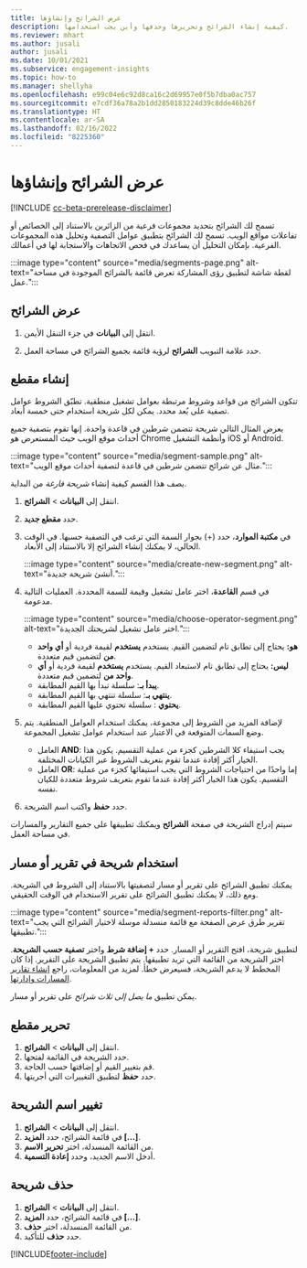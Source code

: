 ```yaml
---
title: عرض الشرائح وإنشاؤها
description: كيفية إنشاء الشرائح وتحريرها وحذفها وأين يجب استخدامها.
ms.reviewer: mhart
ms.author: jusali
author: jusali
ms.date: 10/01/2021
ms.subservice: engagement-insights
ms.topic: how-to
ms.manager: shellyha
ms.openlocfilehash: e99c04e6c92d8ca16c2d69957e0f5b7dba0ac757
ms.sourcegitcommit: e7cdf36a78a2b1dd2850183224d39c8dde46b26f
ms.translationtype: HT
ms.contentlocale: ar-SA
ms.lasthandoff: 02/16/2022
ms.locfileid: "8225360"
---
```

# <a name="view-and-create-segments"></a>عرض الشرائح وإنشاؤها

[!INCLUDE [cc-beta-prerelease-disclaimer](includes/cc-beta-prerelease-disclaimer.md)]

تسمح لك الشرائح بتحديد مجموعات فرعية من الزائرين بالاستناد إلى الخصائص أو تفاعلات مواقع الويب. تسمح لك الشرائح بتطبيق عوامل التصفية وتحليل هذه المجموعات الفرعية. بإمكان التحليل أن يساعدك في فحص الاتجاهات والاستجابة لها في أعمالك. 

:::image type="content" source="media/segments-page.png" alt-text="لقطة شاشة لتطبيق رؤى المشاركة تعرض قائمة بالشرائح الموجودة في مساحة عمل.":::

## <a name="view-segments"></a>عرض الشرائح

1. انتقل إلى **البيانات‬** في جزء التنقل الأيمن. 

1. حدد علامة التبويب **الشرائح** لرؤية قائمة بجميع الشرائح في مساحة العمل. 

## <a name="create-a-segment"></a>إنشاء مقطع

تتكون الشرائح من قواعد وشروط مرتبطة بعوامل تشغيل منطقية. تطبّق الشروط عوامل تصفية على بُعد محدد. يمكن لكل شريحة استخدام حتى خمسة أبعاد.

يعرض المثال التالي شريحة تتضمن شرطين في قاعدة واحدة. إنها تقوم بتصفية جميع أحداث موقع الويب حيث المستعرض هو Chrome وأنظمة التشغيل iOS أو Android.

:::image type="content" source="media/segment-sample.png" alt-text="مثال عن شرائح تتضمن شرطين في قاعدة لتصفية أحداث موقع الويب.":::

يصف هذا القسم كيفية إنشاء *شريحة فارغة* من البداية.

1. انتقل إلى **البيانات** > **الشرائح**.

1. حدد **مقطع جديد**.

1. في **مكتبة الموارد**، حدد (+) بجوار السمة التي ترغب في التصفية حسبها. في الوقت الحالي، لا يمكنك إنشاء الشرائح إلا بالاستناد إلى الأبعاد.

   :::image type="content" source="media/create-new-segment.png" alt-text="أنشئ شريحة جديدة.":::

1. في قسم **القاعدة**، اختر عامل تشغيل وقيمة للسمة المحددة. العمليات التالية مدعومة.

   :::image type="content" source="media/choose-operator-segment.png" alt-text="اختر عامل تشغيل لشريحتك الجديدة.":::

   - **هو:** يحتاج إلى تطابق تام لتضمين القيم. يستخدم **يستخدم** لقيمة فردية أو **أي واحد من** لتضمين قيم متعددة.
   - **ليس:** يحتاج إلى تطابق تام لاستبعاد القيم. يستخدم **يستخدم** لقيمة فردية أو **أي واحد من** لتضمين قيم متعددة.
   - **يبدأ بـ**: سلسلة تبدأ بها القيم المطابقة.
   - **ينتهي بـ**: سلسلة تنتهي بها القيم المطابقة.
   - **يحتوي** : سلسلة تحتوي عليها القيم المطابقة.

1. لإضافة المزيد من الشروط إلى مجموعة، يمكنك استخدام العوامل المنطقية. يتم وضع السمات المتوقعة في الاعتبار عند استخدام عوامل تشغيل المجموعة.
   - العامل **AND**: يجب استيفاء كلا الشرطين كجزء من عملية التقسيم. يكون هذا الخيار أكثر إفادة عندما تقوم بتعريف الشروط عبر الكيانات المختلفة.
   - العامل **OR**: إما واحدًا من احتياجات الشروط التي يجب استيفائها كجزء من عملية التقسيم. يكون هذا الخيار أكثر إفادة عندما تقوم بتعريف شروط متعددة للكيان نفسه.

1. حدد **حفظ** واكتب اسم الشريحة. 

سيتم إدراج الشريحة في صفحة **الشرائح** ويمكنك تطبيقها على جميع التقارير والمسارات في مساحة العمل.

## <a name="use-a-segment-in-a-report-or-funnel"></a>استخدام شريحة في تقرير أو مسار

يمكنك تطبيق الشرائح على تقرير أو مسار لتصفيتها بالاستناد إلى الشروط في الشريحة. ومع ذلك، لا يمكنك تطبيق الشرائح على تقرير الاستخدام في الوقت الحقيقي.

:::image type="content" source="media/segment-reports-filter.png" alt-text="تقرير طرق عرض الصفحة مع قائمة منسدلة موسلة لاختيار الشرائح التي يجب تطبيقها.":::

لتطبيق شريحة، افتح التقرير أو المسار. حدد **+ إضافة شرط** واختر **تصفية حسب الشريحة**. اختر الشريحة من القائمة التي تريد تطبيقها. يتم تطبيق الشريحة على التقرير. إذا كان المخطط لا يدعم الشريحة، فسيعرض خطأ. لمزيد من المعلومات، راجع [إنشاء تقارير المسارات وإدارتها](funnel-reports.md).
 
يمكن تطبيق *ما يصل إلى ثلاث شرائح* على تقرير أو مسار.

## <a name="edit-a-segment"></a>تحرير مقطع

1. انتقل إلى **البيانات** > **الشرائح**.
1. حدد الشريحة في القائمة لفتحها. 
1. قم بتغيير القيم أو إضافتها حسب الحاجة.
1. حدد **حفظ** لتطبيق التغييرات التي أجريتها.

## <a name="change-the-name-of-a-segment"></a>تغيير اسم الشريحة

1. انتقل إلى **البيانات** > **الشرائح**.
1. في قائمة الشرائح، حدد **المزيد [...]**. 
1. من القائمة المنسدلة، اختر **تحرير الاسم**.
1. أدخل الاسم الجديد، وحدد **إعادة التسمية**.

## <a name="delete-a-segment"></a>حذف شريحة

1. انتقل إلى **البيانات** > **الشرائح**.
1. في قائمة الشرائح، حدد **المزيد [...]**. 
1. من القائمة المنسدلة، اختر **حذف**.
1. حدد **حذف** للتأكيد.



[!INCLUDE[footer-include](../includes/footer-banner.md)]
